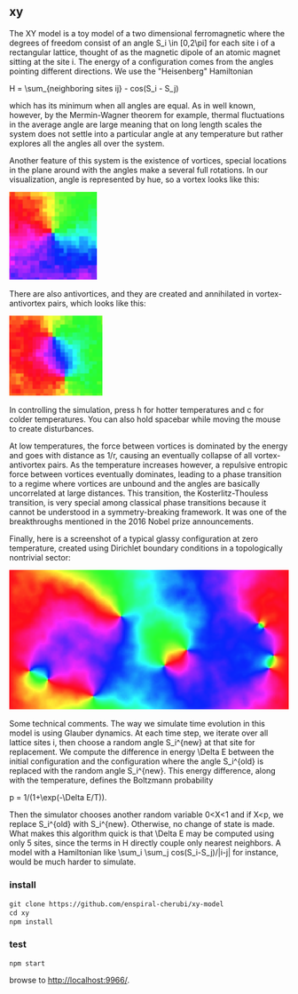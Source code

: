 ## xy

The XY model is a toy model of a two dimensional ferromagnetic where the degrees of freedom consist of an angle S_i \in [0,2\pi] for each site i of a rectangular lattice, thought of as the magnetic dipole of an atomic magnet sitting at the site i. The energy of a configuration comes from the angles pointing different directions. We use the "Heisenberg" Hamiltonian

H = \sum_{neighboring sites ij} - cos(S_i - S_j)

which has its minimum when all angles are equal. As in well known, however, by the Mermin-Wagner theorem for example, thermal fluctuations in the average angle are large meaning that on long length scales the system does not settle into a particular angle at any temperature but rather explores all the angles all over the system.

Another feature of this system is the existence of vortices, special locations in the plane around with the angles make a several full rotations. In our visualization, angle is represented by hue, so a vortex looks like this:

![Vortex](vortex.png)

There are also antivortices, and they are created and annihilated in vortex-antivortex pairs, which looks like this:

![Vortex Pair](vortex-pair.png)

In controlling the simulation, press h for hotter temperatures and c for colder temperatures. You can also hold spacebar while moving the mouse to create disturbances.

At low temperatures, the force between vortices is dominated by the energy and goes with distance as 1/r, causing an eventually collapse of all vortex-antivortex pairs. As the temperature increases however, a repulsive entropic force between vortices eventually dominates, leading to a phase transition to a regime where vortices are unbound and the angles are basically uncorrelated at large distances. This transition, the Kosterlitz-Thouless transition, is very special among classical phase transitions because it cannot be understood in a symmetry-breaking framework. It was one of the breakthroughs mentioned in the 2016 Nobel prize announcements.

Finally, here is a screenshot of a typical glassy configuration at zero temperature, created using Dirichlet boundary conditions in a topologically nontrivial sector:

![zero-temp](zero-temp.png)

Some technical comments. The way we simulate time evolution in this model is using Glauber dynamics. At each time step, we iterate over all lattice sites i, then choose a random angle S_i^{new} at that site for replacement. We compute the difference in energy \Delta E between the initial configuration and the configuration where the angle S_i^{old} is replaced with the random angle S_i^{new}. This energy difference, along with the temperature, defines the Boltzmann probability

p = 1/(1+\exp(-\Delta E/T)).

Then the simulator chooses another random variable 0<X<1 and if X<p, we replace S_i^{old} with S_i^{new}. Otherwise, no change of state is made. What makes this algorithm quick is that \Delta E may be computed using only 5 sites, since the terms in H directly couple only nearest neighbors. A model with a Hamiltonian like \sum_i \sum_j cos(S_i-S_j)/|i-j| for instance, would be much harder to simulate.

### install

```
git clone https://github.com/enspiral-cherubi/xy-model
cd xy
npm install
```

### test

```
npm start
```

browse to <http://localhost:9966/>.


